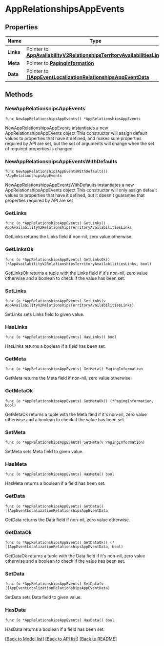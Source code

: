 # AppRelationshipsAppEvents

## Properties

Name | Type | Description | Notes
------------ | ------------- | ------------- | -------------
**Links** | Pointer to [**AppAvailabilityV2RelationshipsTerritoryAvailabilitiesLinks**](AppAvailabilityV2RelationshipsTerritoryAvailabilitiesLinks.md) |  | [optional] 
**Meta** | Pointer to [**PagingInformation**](PagingInformation.md) |  | [optional] 
**Data** | Pointer to [**[]AppEventLocalizationRelationshipsAppEventData**](AppEventLocalizationRelationshipsAppEventData.md) |  | [optional] 

## Methods

### NewAppRelationshipsAppEvents

`func NewAppRelationshipsAppEvents() *AppRelationshipsAppEvents`

NewAppRelationshipsAppEvents instantiates a new AppRelationshipsAppEvents object
This constructor will assign default values to properties that have it defined,
and makes sure properties required by API are set, but the set of arguments
will change when the set of required properties is changed

### NewAppRelationshipsAppEventsWithDefaults

`func NewAppRelationshipsAppEventsWithDefaults() *AppRelationshipsAppEvents`

NewAppRelationshipsAppEventsWithDefaults instantiates a new AppRelationshipsAppEvents object
This constructor will only assign default values to properties that have it defined,
but it doesn't guarantee that properties required by API are set

### GetLinks

`func (o *AppRelationshipsAppEvents) GetLinks() AppAvailabilityV2RelationshipsTerritoryAvailabilitiesLinks`

GetLinks returns the Links field if non-nil, zero value otherwise.

### GetLinksOk

`func (o *AppRelationshipsAppEvents) GetLinksOk() (*AppAvailabilityV2RelationshipsTerritoryAvailabilitiesLinks, bool)`

GetLinksOk returns a tuple with the Links field if it's non-nil, zero value otherwise
and a boolean to check if the value has been set.

### SetLinks

`func (o *AppRelationshipsAppEvents) SetLinks(v AppAvailabilityV2RelationshipsTerritoryAvailabilitiesLinks)`

SetLinks sets Links field to given value.

### HasLinks

`func (o *AppRelationshipsAppEvents) HasLinks() bool`

HasLinks returns a boolean if a field has been set.

### GetMeta

`func (o *AppRelationshipsAppEvents) GetMeta() PagingInformation`

GetMeta returns the Meta field if non-nil, zero value otherwise.

### GetMetaOk

`func (o *AppRelationshipsAppEvents) GetMetaOk() (*PagingInformation, bool)`

GetMetaOk returns a tuple with the Meta field if it's non-nil, zero value otherwise
and a boolean to check if the value has been set.

### SetMeta

`func (o *AppRelationshipsAppEvents) SetMeta(v PagingInformation)`

SetMeta sets Meta field to given value.

### HasMeta

`func (o *AppRelationshipsAppEvents) HasMeta() bool`

HasMeta returns a boolean if a field has been set.

### GetData

`func (o *AppRelationshipsAppEvents) GetData() []AppEventLocalizationRelationshipsAppEventData`

GetData returns the Data field if non-nil, zero value otherwise.

### GetDataOk

`func (o *AppRelationshipsAppEvents) GetDataOk() (*[]AppEventLocalizationRelationshipsAppEventData, bool)`

GetDataOk returns a tuple with the Data field if it's non-nil, zero value otherwise
and a boolean to check if the value has been set.

### SetData

`func (o *AppRelationshipsAppEvents) SetData(v []AppEventLocalizationRelationshipsAppEventData)`

SetData sets Data field to given value.

### HasData

`func (o *AppRelationshipsAppEvents) HasData() bool`

HasData returns a boolean if a field has been set.


[[Back to Model list]](../README.md#documentation-for-models) [[Back to API list]](../README.md#documentation-for-api-endpoints) [[Back to README]](../README.md)


